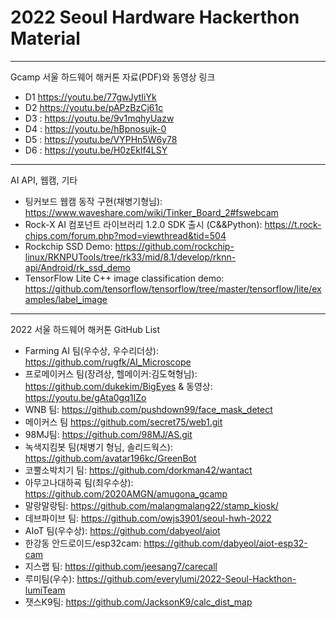 # 2022 Seoul Hardware Hackerthon Material

***

Gcamp 서울 하드웨어 해커톤 자료(PDF)와 동영상 링크 

- D1 https://youtu.be/77gwJytIiYk
- D2 https://youtu.be/pAPzBzCj61c
- D3 : https://youtu.be/9v1mqhyUazw
- D4 : https://youtu.be/hBpnosujk-0
- D5 : https://youtu.be/VYPHn5W6y78
- D6 : https://youtu.be/H0zEklf4LSY

***
AI API, 웹캠, 기타
- 팅커보드 웹캠 동작 구현(채병기형님): https://www.waveshare.com/wiki/Tinker_Board_2#fswebcam
- Rock-X AI 컴포넌트 라이브러리 1.2.0 SDK 출시 (C&&Python): https://t.rock-chips.com/forum.php?mod=viewthread&tid=504 
- Rockchip SSD Demo: https://github.com/rockchip-linux/RKNPUTools/tree/rk33/mid/8.1/develop/rknn-api/Android/rk_ssd_demo
- TensorFlow Lite C++ image classification demo: https://github.com/tensorflow/tensorflow/tree/master/tensorflow/lite/examples/label_image

***
2022 서울 하드웨어 해커톤 GitHub List
- Farming AI 팀(우수상, 우수리더상): https://github.com/rugfk/AI_Microscope
- 프로메이커스 팀(장려상, 헬메이커:김도혁형님): https://github.com/dukekim/BigEyes & 동영상: https://youtu.be/gAta0gq1IZo
- WNB 팀: https://github.com/pushdown99/face_mask_detect
- 메이커스 팀 https://github.com/secret75/web1.git
- 98MJ팀: https://github.com/98MJ/AS.git
- 녹색지킴봇 팀(채병기 형님, 솔리드웍스): https://github.com/avatar196kc/GreenBot
- 코뿔소박치기 팀: https://github.com/dorkman42/wantact
- 아무고나대하굑 팀(최우수상): https://github.com/2020AMGN/amugona_gcamp
- 말랑말랑팀: https://github.com/malangmalang22/stamp_kiosk/ 
- 데브파이브 팀: https://github.com/owjs3901/seoul-hwh-2022 
- AIoT 팀(우수상): https://github.com/dabyeol/aiot  
- 한강동 안드로이드/esp32cam: https://github.com/dabyeol/aiot-esp32-cam
- 지스랩 팀: https://github.com/jeesang7/carecall
- 루미팀(우수): https://github.com/everylumi/2022-Seoul-Hackthon-lumiTeam
- 잿스K9팀: https://github.com/JacksonK9/calc_dist_map
